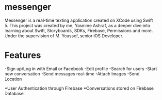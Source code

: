 # messenger
Messenger is a real-time texting application created on XCode using Swift 5.
This project was created by me, Yasmine Ashraf, as a deeper dive into learning about Swift, Storyboards, SDKs, Firebase, Permissions and more.
Under the supervision of M. Youssef, senior iOS Developer.

# Features
-Sign up/Log in with Email or Facebook
-Edit profile
-Search for users
-Start new conversation
-Send messages real-time
-Attach Images
-Send Location


*User Authentication through Firebase
*Conversations stored on Firebase Database

